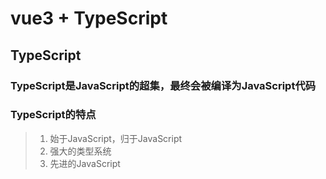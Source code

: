 # vue3 + TypeScript
## TypeScript
### TypeScript是JavaScript的超集，最终会被编译为JavaScript代码
### TypeScript的特点
> 1. 始于JavaScript，归于JavaScript
> 2. 强大的类型系统
> 3. 先进的JavaScript
